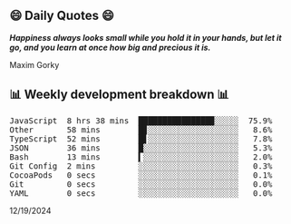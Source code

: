 ## 😄 Daily Quotes 😄

_**Happiness always looks small while you hold it in your hands, but let it go, and you learn at once how big and precious it is.**_

Maxim Gorky



## 📊 Weekly development breakdown 📊

<pre>JavaScript  8 hrs 38 mins  ███████████████▉░░░░░  75.9%
Other       58 mins        █▊░░░░░░░░░░░░░░░░░░░   8.6%
TypeScript  52 mins        █▋░░░░░░░░░░░░░░░░░░░   7.8%
JSON        36 mins        █░░░░░░░░░░░░░░░░░░░░   5.3%
Bash        13 mins        ▍░░░░░░░░░░░░░░░░░░░░   2.0%
Git Config  2 mins         ░░░░░░░░░░░░░░░░░░░░░   0.3%
CocoaPods   0 secs         ░░░░░░░░░░░░░░░░░░░░░   0.1%
Git         0 secs         ░░░░░░░░░░░░░░░░░░░░░   0.0%
YAML        0 secs         ░░░░░░░░░░░░░░░░░░░░░   0.0%</pre>

12/19/2024